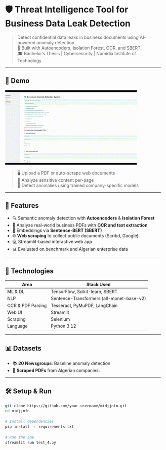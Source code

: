 # 🛡️ Threat Intelligence Tool for Business Data Leak Detection

> Detect confidential data leaks in business documents using AI-powered anomaly detection.  
> 🧠 Built with Autoencoders, Isolation Forest, OCR, and SBERT.  
> 🎓 Bachelor’s Thesis | Cybersecurity | Numidia Institute of Technology

---

## 📸 Demo

![App Demo](demo.gif) <!-- Replace with actual GIF filename -->

> 🖥️ Upload a PDF or auto-scrape web documents  
> 🧠 Analyze sensitive content per-page  
> 🔎 Detect anomalies using trained company-specific models  

---

## 🚀 Features

- 🔍 Semantic anomaly detection with **Autoencoders** & **Isolation Forest**
- 📄 Analyze real-world business PDFs with **OCR and text extraction**
- 🧠 Embeddings via **Sentence-BERT (SBERT)**
- 🌐 **Web scraping** to collect public documents (Scribd, Google)
- 💻 Streamlit-based interactive web app
- 📊 Evaluated on benchmark and Algerian enterprise data

---

## 🧠 Technologies

| Area              | Stack Used |
|-------------------|------------|
| ML & DL           | TensorFlow, Scikit-learn, SBERT |
| NLP               | Sentence-Transformers (all-mpnet-base-v2) |
| OCR & PDF Parsing | Tesseract, PyMuPDF, LangChain |
| Web UI            | Streamlit |
| Scraping          | Selenium |
| Language          | Python 3.12 |

---

## 📊 Datasets 

- 📚 **20 Newsgroups**: Baseline anomaly detection
- 🏢 **Scraped PDFs** from Algerian companies:


---

## 🛠️ Setup & Run

```bash
git clone https://github.com/your-username/midjjnfn.git
cd midjjnfn

# Install dependencies
pip install -r requirements.txt

# Run the app
streamlit run test_4.py
